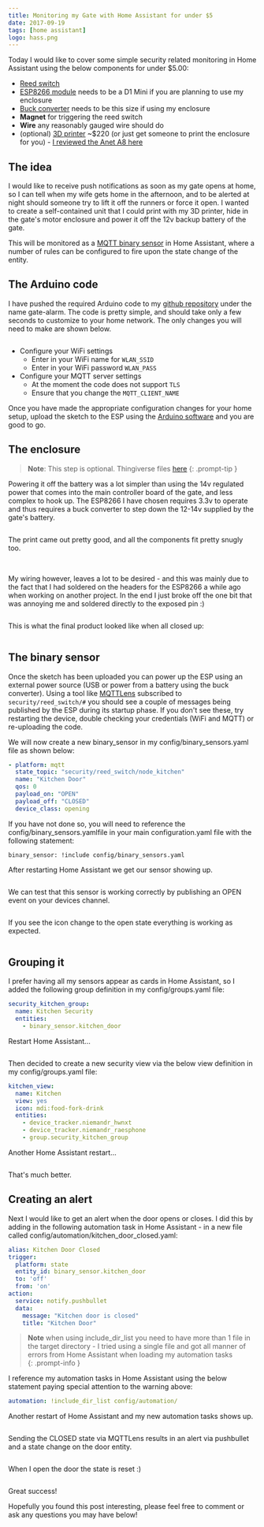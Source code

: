 ```yaml
---
title: Monitoring my Gate with Home Assistant for under $5
date: 2017-09-19
tags: [home assistant]
logo: hass.png
---
```


Today I would like to cover some simple security related monitoring in Home Assistant using the below components for under $5.00:

- [Reed switch](https://www.aliexpress.com/wholesale?catId=523&SearchText=reed+switch)
- [ESP8266 module](https://www.banggood.com/3pcs-D1-Mini-Lite-V1_0_0-WIFI-Internet-Of-Things-Development-Board-Based-ESP8285-1MB-FLASH-p-1295716.html?imageAb=2&p=5T250523689812015082&akmClientCountry=CA&cur_warehouse=CN) needs to be a D1 Mini if you are planning to use my enclosure
- [Buck converter](https://www.banggood.com/Mini-Converter-DC-DC-Adjustable-Step-down-Power-Voltage-Module-p-1064472.html?p=5T250523689812015082) needs to be this size if using my enclosure
- **Magnet** for triggering the reed switch
- **Wire** any reasonably gauged wire should do
- (optional) [3D printer](https://www.banggood.com/Anet-A8-DIY-3D-Printer-Kit-1_75mm-or-0_4mm-Support-ABS-or-PLA-or-HIPS-p-1130694.html?imageAb=2&p=5T250523689812015082&akmClientCountry=CA&cur_warehouse=CN) ~$220 (or just get someone to print the enclosure for you) - [I reviewed the Anet A8 here](https://www.richardn.ca/posts/AnetA8MyFirst3DPrinter/)

## The idea
I would like to receive push notifications as soon as my gate opens at home, so I can tell when my wife gets home in the afternoon, and to be alerted at night should someone try to lift it off the runners or force it open. I wanted to create a self-contained unit that I could print with my 3D printer, hide in the gate's motor enclosure and power it off the 12v backup battery of the gate.

This will be monitored as a [MQTT binary sensor](https://www.home-assistant.io/integrations/binary_sensor.mqtt) in Home Assistant, where a number of rules can be configured to fire upon the state change of the entity.

## The Arduino code
I have pushed the required Arduino code to my [github repository](https://github.com/rniemand/code-samples/tree/main/blog-posts/2017/Arduino%20Gate%20Alarm) under the name gate-alarm. The code is pretty simple, and should take only a few seconds to customize to your home network. The only changes you will need to make are shown below.

<img src="./001.png" alt="" />

- Configure your WiFi settings
  - Enter in your WiFi name for `WLAN_SSID`
  - Enter in your WiFi password `WLAN_PASS`
- Configure your MQTT server settings
  - At the moment the code does not support `TLS`
  - Ensure that you change the `MQTT_CLIENT_NAME`

Once you have made the appropriate configuration changes for your home setup, upload the sketch to the ESP using the [Arduino software](https://www.arduino.cc/en/software) and you are good to go.

## The enclosure
> **Note**: This step is optional. Thingiverse files [here](https://www.thingiverse.com/thing:2542138)
{: .prompt-tip }

Powering it off the battery was a lot simpler than using the 14v regulated power that comes into the main controller board of the gate, and less complex to hook up. The ESP8266 I have chosen requires 3.3v to operate and thus requires a buck converter to step down the 12-14v supplied by the gate's battery.

<img src="./002.jpg" alt="" />

The print came out pretty good, and all the components fit pretty snugly too.

<img src="./003.jpg" alt="" />

<img src="./004.jpg" alt="" />

<img src="./005.jpg" alt="" />

My wiring however, leaves a lot to be desired - and this was mainly due to the fact that I had soldered on the headers for the ESP8266 a while ago when working on another project. In the end I just broke off the one bit that was annoying me and soldered directly to the exposed pin :)

<img src="./006.jpg" alt="" />

This is what the final product looked like when all closed up:

<img src="./007.jpg" alt="" />

## The binary sensor
Once the sketch has been uploaded you can power up the ESP using an external power source (USB or power from a battery using the buck converter). Using a tool like [MQTTLens](https://chrome.google.com/webstore/detail/mqttlens/hemojaaeigabkbcookmlgmdigohjobjm?hl=en) subscribed to `security/reed_switch/#` you should see a couple of messages being published by the ESP during its startup phase. If you don't see these, try restarting the device, double checking your credentials (WiFi and MQTT) or re-uploading the code.

We will now create a new binary_sensor in my config/binary_sensors.yaml file as shown below:

```yaml
- platform: mqtt
  state_topic: "security/reed_switch/node_kitchen"
  name: "Kitchen Door"
  qos: 0
  payload_on: "OPEN"
  payload_off: "CLOSED"
  device_class: opening
```

If you have not done so, you will need to reference the config/binary_sensors.yamlfile in your main configuration.yaml file with the following statement:

```
binary_sensor: !include config/binary_sensors.yaml
```

After restarting Home Assistant we get our sensor showing up.

<img src="./008.png" alt="" />

We can test that this sensor is working correctly by publishing an OPEN event on your devices channel.

<img src="./009.png" alt="" />

If you see the icon change to the open state everything is working as expected.

<img src="./010.png" alt="" />

## Grouping it
I prefer having all my sensors appear as cards in Home Assistant, so I added the following group definition in my config/groups.yaml file:

```yaml
security_kitchen_group:
  name: Kitchen Security
  entities:
    - binary_sensor.kitchen_door
```

Restart Home Assistant...

<img src="./011.png" alt="" />

Then decided to create a new security view via the below view definition in my config/groups.yaml file:

```yaml
kitchen_view:
  name: Kitchen
  view: yes
  icon: mdi:food-fork-drink
  entities:
    - device_tracker.niemandr_hwnxt
    - device_tracker.niemandr_raesphone
    - group.security_kitchen_group
```

Another Home Assistant restart...

<img src="./012.png" alt="" />

That's much better.

## Creating an alert
Next I would like to get an alert when the door opens or closes. I did this by adding in the following automation task in Home Assistant - in a new file called config/automation/kitchen_door_closed.yaml:

```yaml
alias: Kitchen Door Closed
trigger:
  platform: state
  entity_id: binary_sensor.kitchen_door
  to: 'off'
  from: 'on'
action:
  service: notify.pushbullet
  data:
    message: "Kitchen door is closed"
    title: "Kitchen Door"
```

> **Note** when using include_dir_list you need to have more than 1 file in the target directory - I tried using a single file and got all manner of errors from Home Assistant when loading my automation tasks\
{: .prompt-info }

I reference my automation tasks in Home Assistant using the below statement paying special attention to the warning above:

```yaml
automation: !include_dir_list config/automation/
```

Another restart of Home Assistant and my new automation tasks shows up.

<img src="./013.png" alt="" />

Sending the CLOSED state via MQTTLens results in an alert via pushbullet and a state change on the door entity.

<img src="./014.png" alt="" />

When I open the door the state is reset :)

<img src="./015.png" alt="" />

Great success!

Hopefully you found this post interesting, please feel free to comment or ask any questions you may have below!
